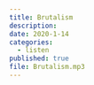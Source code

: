 ```yaml
---
title: Brutalism
description: 
date: 2020-1-14
categories:
  - listen
published: true
file: Brutalism.mp3
---
```

